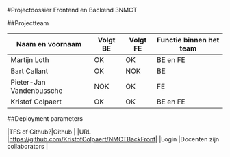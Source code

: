 #Projectdossier Frontend en Backend 3NMCT

##Projectteam

|Naam en voornaam         |Volgt BE|Volgt FE|Functie binnen het team|
|-------------------------|--------|--------|-----------------------|
|Martijn Loth             |OK      |OK      |BE en FE               |
|Bart Callant             |OK      |NOK     |BE                     |
|Pieter-Jan Vandenbussche |NOK     |OK      |FE                     |
|Kristof Colpaert         |OK      |OK      |BE en FE               |

##Deployment parameters

|TFS of Github?|Github                                          |
|URL           |https://github.com/KristofColpaert/NMCTBackFront|
|Login         |Docenten zijn collaborators                     |
